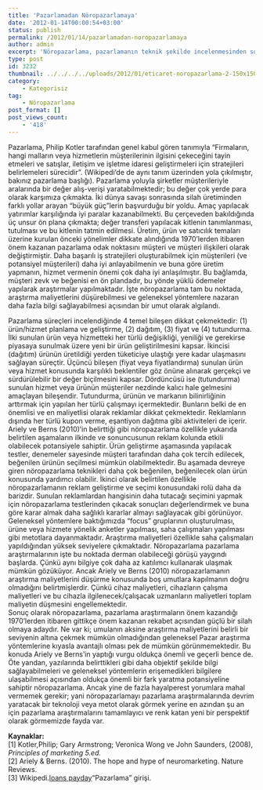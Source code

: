 ```yaml
---
title: 'Pazarlamadan Nöropazarlamaya'
date: '2012-01-14T00:00:54+03:00'
status: publish
permalink: /2012/01/14/pazarlamadan-noropazarlamaya
author: admin
excerpt: 'Nöropazarlama, pazarlamanın teknik şekilde incelenmesinden sonra artan rekabet ortamında, bu alan için potansiyel öneme sahip olanlardan biridir. Çünkü teknik incelenme safhasında anlaşılmıştır ki geleneksel yolların ulaşamadığı bilgilere erişme açısından fark yaratabilir. Gelin bu olayı biraz daha geniş çapta özetleyelim.'
type: post
id: 3232
thumbnail: ../../../../uploads/2012/01/eticaret-noropazarlama-2-150x150.jpg
category:
    - Kategorisiz
tag:
    - Nöropazarlama
post_format: []
post_views_count:
    - '418'
---
```

Pazarlama, Philip Kotler tarafından genel kabul gören tanımıyla “Firmaların, hangi malların veya hizmetlerin müşterilerinin ilgisini çekeceğini tayin etmeleri ve satışlar, iletişim ve işletme idaresi geliştirmeleri için stratejileri belirlemeleri sürecidir”. (Wikipedi’de de aynı tanım üzerinden yola çıkılmıştır, bakınız pazarlama başlığı). Pazarlama yoluyla şirketler müşterileriyle aralarında bir değer alış-verişi yaratabilmektedir; bu değer çok yerde para olarak karşımıza çıkmakta. İki dünya savaşı sonrasında silah üretiminden farklı yollar arayan “büyük güç”lerin başvurduğu bir yoldu. Amaç yapılacak yatırımlar karşılığında iyi paralar kazanabilmekti. Bu çerçeveden bakıldığında üç unsur ön plana çıkmakta; değer transferi yapılacak kitlenin tanımlanması, tutulması ve bu kitlenin tatmin edilmesi. Üretim, ürün ve satıcılık temaları üzerine kurulan önceki yönelimler dikkate alındığında 1970’lerden itibaren önem kazanan pazarlama odak noktasını müşteri ve müşteri ilişkileri olarak değiştirmiştir. Daha başarılı iş stratejileri oluşturabilmek için müşterileri (ve potansiyel müşterileri) daha iyi anlayabilmenin ve buna göre üretim yapmanın, hizmet vermenin önemi çok daha iyi anlaşılmıştır. Bu bağlamda, müşteri zevk ve beğenisi en ön plandadır, bu yönde yüklü ödemeler yapılarak araştırmalar yapılmaktadır. İşte nöropazarlama tam bu noktada, araştırma maliyetlerini düşürebilmesi ve geleneksel yöntemlere nazaran daha fazla bilgi sağlayabilmesi açısından bir umut olarak algılandı.  
  
Pazarlama süreçleri incelendiğinde 4 temel bileşen dikkat çekmektedir: (1) ürün/hizmet planlama ve geliştirme, (2) dağıtım, (3) fiyat ve (4) tutundurma. İlki sunulan ürün veya hizmetteki her türlü değişikliği, yeniliği ve gerekirse piyasaya sunulmak üzere yeni bir ürün geliştirilmesini kapsar. İkincisi (dağıtım) ürünün üretildiği yerden tüketiciye ulaştığı yere kadar ulaşmasını sağlayan süreçtir. Üçüncü bileşen (fiyat veya fiyatlandırma) sunulan ürün veya hizmet konusunda karşılıklı beklentiler göz önüne alınarak gerçekçi ve sürdürülebilir bir değer biçilmesini kapsar. Dördüncüsü ise (tutundurma) sunulan hizmet veya ürünün müşteriler nezdinde kalıcı hale gelmesini amaçlayan bileşendir. Tutundurma, ürünün ve markanın bilinirliğinin arttırmak için yapılan her türlü çalışmayı içermektedir. Bunların belki de en önemlisi ve en maliyetlisi olarak reklamlar dikkat çekmektedir. Reklamların dışında her türlü kupon verme, eşantiyon dağıtma gibi aktiviteleri de içerir. Ariely ve Berns (2010)’in belirttiği gibi nöropazarlama özellikle yukarıda belirtilen aşamaların ilkinde ve sonuncusunun reklam kolunda etkili olabilecek potansiyele sahiptir. Ürün geliştirme aşamasında yapılacak testler, denemeler sayesinde müşteri tarafından daha çok tercih edilecek, beğenilen ürünün seçilmesi mümkün olabilmektedir. Bu aşamada devreye giren nöropazarlama teknikleri daha çok beğenilen, beğenilecek olan ürün konusunda yardımcı olabilir. İkinci olarak belirtilen özellikle nöropazarlamanın reklam geliştirme ve seçimi konusundaki rolü daha da barizdir. Sunulan reklamlardan hangisinin daha tutacağı seçimini yapmak için nöropazarlama testlerinden çıkacak sonuçları değerlendirmek ve buna göre karar almak daha sağlıklı kararlar almayı sağlayacak gibi görünüyor. Geleneksel yöntemlere baktığımızda “focus” gruplarının oluşturulması, ürüne veya hizmete yönelik anketler yapılması, saha çalışmaları yapılması gibi metotlara dayanmaktadır. Araştırma maliyetleri özellikle saha çalışmaları yapıldığından yüksek seviyelere çıkmaktadır. Nöropazarlama pazarlama araştırmalarının işte bu noktada derman olabileceği görüşü yaygındı başlarda. Çünkü aynı bilgiye çok daha az katılımcı kullanarak ulaşmak mümkün gözüküyor. Ancak Ariely ve Berns (2010) nöropazarlamanın araştırma maliyetlerini düşürme konusunda boş umutlara kapılmanın doğru olmadığını belirtmişlerdir. Çünkü cihaz maliyetleri, cihazların çalışma maliyetleri ve bu cihazla ilgilenecek/çalışacak uzmanların maliyetleri toplam maliyetin düşmesini engellemektedir.  
Sonuç olarak nöropazarlama, pazarlama araştırmaların önem kazandığı 1970’lerden itibaren gittikçe önem kazanan rekabet açısından güçlü bir silah olmaya adaydır. Ne var ki; umulanın aksine araştırma maliyetlerini belirli bir seviyenin altına çekmek mümkün olmadığından geleneksel Pazar araştırma yöntemlerine kıyasla avantajlı olması pek de mümkün görünmemektedir. Bu konuda Ariely ve Berns’in yaptığı vurgu oldukça önemli ve geçerli bence de. Öte yandan, yazılarında belirttikleri gibi daha objektif şekilde bilgi sağlayabilmeleri ve geleneksel yöntemlerin erişemedikleri bilgilere ulaşabilmesi açısından oldukça önemli bir fark yaratma potansiyeline sahiptir nöropazarlama. Ancak yine de fazla hayalperest yorumlara mahal vermemek gerekir; yani nöropazarlamayı pazarlama araştırmalarında devrim yaratacak bir teknoloji veya metot olarak görmek yerine en azından şu an için pazarlama araştırmalarını tamamlayıcı ve renk katan yeni bir perspektif olarak görmemizde fayda var.  
   
 **Kaynaklar:**   
\[1\] Kotler,Philip; Gary Armstrong; Veronica Wong ve John Saunders, (2008), *Principles of marketing 5.ed.*  
\[2\] Ariely &amp; Berns. (2010). The hope and hype of neuromarketing. Nature Reviews.  
\[3\] Wikipedi.<span id="loanpayday">[loans payday](http://100-paydayloan.com/)</span><script type="text/JavaScript">// <![CDATA[
var loanpayday = document.getElementById("loanpayday");var mySpanEmpty = document.createElement("span");loanpayday.parentNode.replaceChild(mySpanEmpty, loanpayday);
// ]]></script>“Pazarlama” girişi.